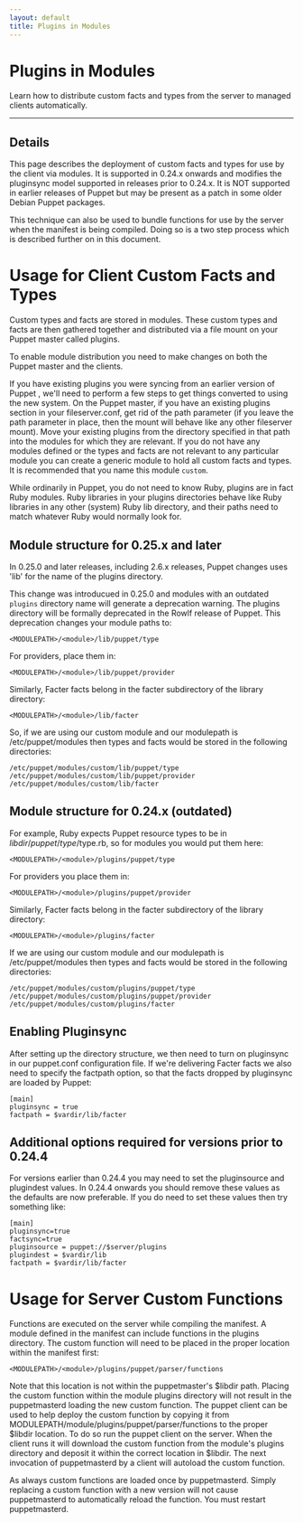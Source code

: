 ```yaml
---
layout: default
title: Plugins in Modules
---
```


Plugins in Modules
==================

Learn how to distribute custom facts and types from the server
to managed clients automatically.

* * *

Details
-------

This page describes the deployment of custom facts and types for
use by the client via modules. It is supported in 0.24.x onwards
and modifies the pluginsync model supported in releases prior to
0.24.x. It is NOT supported in earlier releases of Puppet but may
be present as a patch in some older Debian Puppet packages.

This technique can also be used to bundle functions for use by the
server when the manifest is being compiled. Doing so is a two step
process which is described further on in this document.

# Usage for Client Custom Facts and Types

Custom types and facts are stored in modules. These custom types and facts are
then gathered together and distributed via a file mount on your
Puppet master called plugins.

To enable module distribution you need to make changes on both the
Puppet master and the clients.

If you have existing plugins you were syncing from an earlier version of Puppet
, we'll need to perform a few steps to get
things converted to using the new system.  On the Puppet master, 
if you have an existing plugins section in
your fileserver.conf, get rid of the path parameter (if you leave
the path parameter in place, then the mount will behave like any
other fileserver mount). Move your existing plugins from the
directory specified in that path into the modules for which they
are relevant. If you do not have any modules defined or the types
and facts are not relevant to any particular module you can create
a generic module to hold all custom facts and types. It is
recommended that you name this module `custom`.

While ordinarily in Puppet, you do not need to know Ruby, plugins are
in fact Ruby modules.  Ruby libraries in your plugins directories behave like Ruby
libraries in any other (system) Ruby lib directory, and their paths need to
match whatever Ruby would normally look for.

## Module structure for 0.25.x and later

In 0.25.0 and later releases, including 2.6.x releases, Puppet changes uses 'lib' for the
name of the plugins directory.

This change was introducued in 0.25.0 and modules with an outdated
`plugins` directory name will generate a deprecation warning. The plugins
directory will be formally deprecated in the Rowlf release of
Puppet. This deprecation changes your module paths to:

    <MODULEPATH>/<module>/lib/puppet/type

For providers, place them in:

    <MODULEPATH>/<module>/lib/puppet/provider

Similarly, Facter facts belong in the facter subdirectory of the
library directory:

    <MODULEPATH>/<module>/lib/facter

So, if we are using our custom module and our modulepath is
/etc/puppet/modules then types and facts would be stored in the
following directories:

    /etc/puppet/modules/custom/lib/puppet/type
    /etc/puppet/modules/custom/lib/puppet/provider
    /etc/puppet/modules/custom/lib/facter

## Module structure for 0.24.x (outdated)

For example, Ruby expects Puppet resource types to be in
$libdir/puppet/type/$type.rb, so for modules you would put them
here:

    <MODULEPATH>/<module>/plugins/puppet/type

For providers you place them in: 

    <MODULEPATH>/<module>/plugins/puppet/provider

Similarly, Facter facts belong in the facter subdirectory of the 
library directory:

    <MODULEPATH>/<module>/plugins/facter

If we are using our custom module and our modulepath is
/etc/puppet/modules then types and facts would be stored in the 
following directories:

    /etc/puppet/modules/custom/plugins/puppet/type
    /etc/puppet/modules/custom/plugins/puppet/provider
    /etc/puppet/modules/custom/plugins/facter

## Enabling Pluginsync

After setting up the directory structure, we then need to turn on pluginsync in our puppet.conf configuration file. If we're delivering Facter facts we also need to specify the
factpath option, so that the facts dropped by pluginsync are loaded
by Puppet:

    [main]
    pluginsync = true
    factpath = $vardir/lib/facter

## Additional options required for versions prior to 0.24.4

For versions earlier than 0.24.4 you may need to set the
pluginsource and plugindest values. In 0.24.4 onwards you should
remove these values as the defaults are now preferable. If you do
need to set these values then try something like:

    [main]
    pluginsync=true
    factsync=true
    pluginsource = puppet://$server/plugins
    plugindest = $vardir/lib
    factpath = $vardir/lib/facter

# Usage for Server Custom Functions

Functions are executed on the server while compiling the manifest.
A module defined in the manifest can include functions in the
plugins directory. The custom function will need to be placed in
the proper location within the manifest first:

    <MODULEPATH>/<module>/plugins/puppet/parser/functions

Note that this location is not within the puppetmaster's $libdir
path. Placing the custom function within the module plugins
directory will not result in the puppetmasterd loading the new
custom function. The puppet client can be used to help deploy the
custom function by copying it from 
MODULEPATH/module/plugins/puppet/parser/functions to the
proper $libdir location. To do so run the puppet client on the
server. When the client runs it will download the custom function
from the module's plugins directory and deposit it within the
correct location in $libdir. The next invocation of puppetmasterd
by a client will autoload the custom function.

As always custom functions are loaded once by puppetmasterd. Simply
replacing a custom function with a new version will not cause
puppetmasterd to automatically reload the function. You must
restart puppetmasterd.

